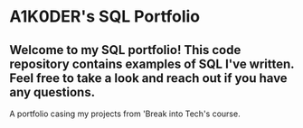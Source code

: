 # A1K0DER's SQL Portfolio

## Welcome to my SQL portfolio! This code repository contains examples of SQL I've written. Feel free to take a look and reach out if you have any questions.

A portfolio casing my projects from 'Break into Tech's course.
